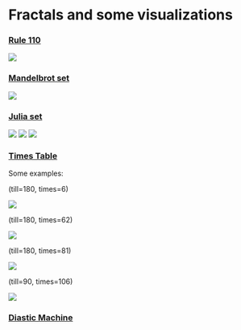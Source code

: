 # Fractals and some visualizations

### [Rule 110](./rule110/)
![](./rule110/rule110_viz.gif)

### [Mandelbrot set](./mandelbrot/)

![](./mandelbrot/mandelbrot_1.png)

### [Julia set](./julia_sets/)

![](./julia_sets/julia_1.png)
![](./julia_sets/julia_2.png)
![](./julia_sets/julia_3.png)

### [Times Table](./times_table/)

Some examples:

(till=180, times=6)

![](./times_table/180_6.png)

(till=180, times=62)

![](./times_table/180_62.png)

(till=180, times=81)

![](./times_table/180_81.png)

(till=90, times=106)

![](./times_table/90_106.png)

### [Diastic Machine](./diastic_machine/)